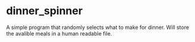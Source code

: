 # dinner_spinner

A simple program that randomly selects what to make for dinner.  Will store the avalible meals in a human readable file. 
